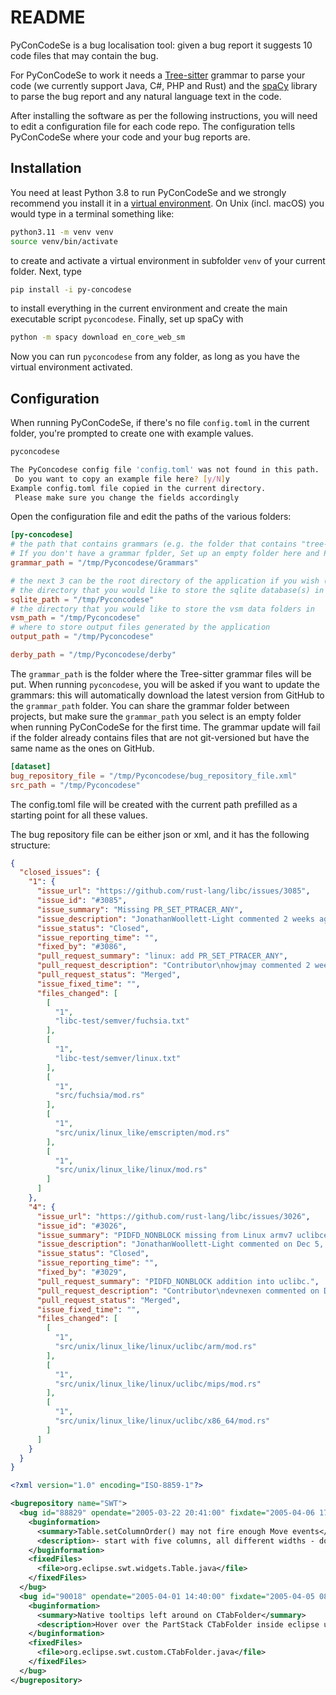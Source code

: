 # README

PyConCodeSe is a bug localisation tool: 
given a bug report it suggests 10 code files that may contain the bug. 

For PyConCodeSe to work it needs a [Tree-sitter](https://tree-sitter.github.io/tree-sitter/) grammar 
to parse your code (we currently support Java, C#, PHP and Rust) and 
the [spaCy](http://spacy.io) library to parse the bug report and any natural language text in the code.

After installing the software as per the following instructions,
you will need to edit a configuration file for each code repo.
The configuration tells PyConCodeSe where your code and your bug reports are.

## Installation

You need at least Python 3.8 to run PyConCodeSe and we strongly recommend you install it in a 
[virtual environment](https://packaging.python.org/en/latest/guides/installing-using-pip-and-virtual-environments).
On Unix (incl. macOS) you would type in a terminal something like:
```bash
python3.11 -m venv venv
source venv/bin/activate
```
to create and activate a virtual environment in subfolder `venv` of your current folder.
Next, type
```bash
pip install -i py-concodese
```
to install everything in the current environment and create the main executable script `pyconcodese`.
Finally, set up spaCy with
```bash
python -m spacy download en_core_web_sm
```
Now you can run `pyconcodese` from any folder, as long as you have the virtual environment activated.

## Configuration

When running PyConCodeSe, if there's no file `config.toml` in the current folder, 
you're prompted to create one with example values.
```bash
pyconcodese 

The PyConcodese config file 'config.toml' was not found in this path. 
 Do you want to copy an example file here? [y/N]y
Example config.toml file copied in the current directory.  
 Please make sure you change the fields accordingly
```
Open the configuration file and edit the paths of the various folders:
```toml
[py-concodese]
# the path that contains grammars (e.g. the folder that contains "tree-sitter-c-master")
# If you don't have a grammar fplder, Set up an empty folder here and Pyconcodese will download the grammars from Github
grammar_path = "/tmp/Pyconcodese/Grammars"

# the next 3 can be the root directory of the application if you wish (e.g.)
# the directory that you would like to store the sqlite database(s) in
sqlite_path = "/tmp/Pyconcodese"
# the directory that you would like to store the vsm data folders in
vsm_path = "/tmp/Pyconcodese"
# where to store output files generated by the application
output_path = "/tmp/Pyconcodese"

derby_path = "/tmp/Pyconcodese/derby"
```
The `grammar_path` is the folder where the Tree-sitter grammar files will be put.
When running `pyconcodese`, you will be asked if you want to update the grammars:
this will automatically download the latest version from GitHub to the `grammar_path` folder.
You can share the grammar folder between projects, but make sure the `grammar_path` you select 
is an empty folder when running PyConCodeSe for the first time.
The grammar update will fail if the folder already contains files that are not git-versioned
but have the same name as the ones on GitHub. 


```toml
[dataset]
bug_repository_file = "/tmp/Pyconcodese/bug_repository_file.xml"
src_path = "/tmp/Pyconcodese"
```

The config.toml file will be created with the current path prefilled as a starting point for all these values.

The bug repository file can be either json or xml, and it has the following structure:
```json
{
  "closed_issues": {
    "1": {
      "issue_url": "https://github.com/rust-lang/libc/issues/3085",
      "issue_id": "#3085",
      "issue_summary": "Missing PR_SET_PTRACER_ANY",
      "issue_description": "JonathanWoollett-Light commented 2 weeks agoJan 22, 2023 \u2022\nedited\nPR_SET_PTRACER is present (https://docs.rs/libc/latest/libc/constant.PR_SET_PTRACER.html) but PR_SET_PTRACER_ANY is missing (https://docs.rs/libc/latest/libc/constant.PR_SET_PTRACER.html?search=PR_SET_PTRACER_ANY).",
      "issue_status": "Closed",
      "issue_reporting_time": "",
      "fixed_by": "#3086",
      "pull_request_summary": "linux: add PR_SET_PTRACER_ANY",
      "pull_request_description": "Contributor\nhowjmay commented 2 weeks agoJan 23, 2023 \u2022\nedited\nfixed #3085",
      "pull_request_status": "Merged",
      "issue_fixed_time": "",
      "files_changed": [
        [
          "1",
          "libc-test/semver/fuchsia.txt"
        ],
        [
          "1",
          "libc-test/semver/linux.txt"
        ],
        [
          "1",
          "src/fuchsia/mod.rs"
        ],
        [
          "1",
          "src/unix/linux_like/emscripten/mod.rs"
        ],
        [
          "1",
          "src/unix/linux_like/linux/mod.rs"
        ]
      ]
    },
    "4": {
      "issue_url": "https://github.com/rust-lang/libc/issues/3026",
      "issue_id": "#3026",
      "issue_summary": "PIDFD_NONBLOCK missing from Linux armv7 uclibceabihf",
      "issue_description": "JonathanWoollett-Light commented on Dec 5, 2022Dec 5, 2022\nhttps://github.com/nix-rust/nix/pull/1868/checks?check_run_id=9877370516",
      "issue_status": "Closed",
      "issue_reporting_time": "",
      "fixed_by": "#3029",
      "pull_request_summary": "PIDFD_NONBLOCK addition into uclibc.",
      "pull_request_description": "Contributor\ndevnexen commented on Dec 6, 2022Dec 6, 2022\ncloses #3026.",
      "pull_request_status": "Merged",
      "issue_fixed_time": "",
      "files_changed": [
        [
          "1",
          "src/unix/linux_like/linux/uclibc/arm/mod.rs"
        ],
        [
          "1",
          "src/unix/linux_like/linux/uclibc/mips/mod.rs"
        ],
        [
          "1",
          "src/unix/linux_like/linux/uclibc/x86_64/mod.rs"
        ]
      ]
    }
  }
}
```

```xml
<?xml version="1.0" encoding="ISO-8859-1"?>

<bugrepository name="SWT">
  <bug id="88829" opendate="2005-03-22 20:41:00" fixdate="2005-04-06 17:05:00">
    <buginformation>
      <summary>Table.setColumnOrder() may not fire enough Move events</summary>
      <description>- start with five columns, all different widths - do Table.setColumnOrder(new int[] {4,1,2,3,0}); - SWT.Move events are fired for columns 0 and 4 because they swapped positions -&amp;gt; but Move should have been fired for all of the columns since the width of the first displayed column changed, and therefore all of the other columns are auto-shifted accordingly</description>
    </buginformation>
    <fixedFiles>
      <file>org.eclipse.swt.widgets.Table.java</file>
    </fixedFiles>
  </bug>
  <bug id="90018" opendate="2005-04-01 14:40:00" fixdate="2005-04-05 08:14:00">
    <buginformation>
      <summary>Native tooltips left around on CTabFolder</summary>
      <description>Hover over the PartStack CTabFolder inside eclipse until some native tooltip is displayed. For example, the maximize button. When the tooltip appears, change perspectives using the keybinding. the CTabFolder gets hidden, but its tooltip is permanently displayed and never goes away. Even if that CTabFolder is disposed (I'm assuming) when the perspective is closed.</description>
    </buginformation>
    <fixedFiles>
      <file>org.eclipse.swt.custom.CTabFolder.java</file>
    </fixedFiles>
  </bug>
</bugrepository>
```

